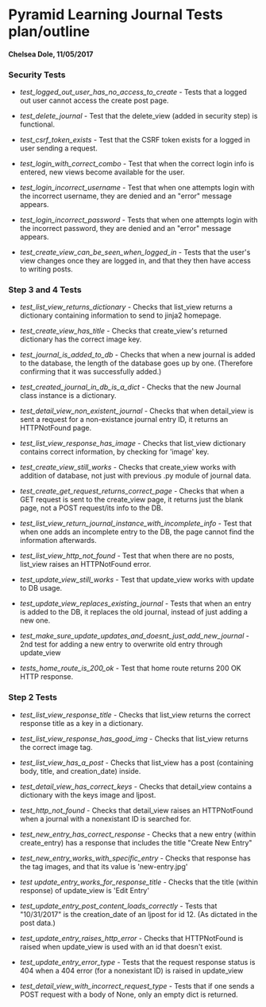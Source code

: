 # Pyramid Learning Journal Tests plan/outline
#### Chelsea Dole, 11/05/2017

### Security Tests

* *test_logged_out_user_has_no_access_to_create* - Tests that a logged out user cannot access the create post page. 

* *test_delete_journal* - Test that the delete_view (added in security step) is functional. 

* *test_csrf_token_exists* - Test that the CSRF token exists for a logged in user sending a request. 

* *test_login_with_correct_combo* - Test that when the correct login info is entered, new views become available for the user. 

* *test_login_incorrect_username* - Test that when one attempts login with the incorrect username, they are denied and an "error" message appears. 

* *test_login_incorrect_password* - Tests that when one attempts login with the incorrect password, they are denied and an "error" message appears. 

* *test_create_view_can_be_seen_when_logged_in* - Tests that the user's view changes once they are logged in, and that they then have access to writing posts. 


### Step 3 and 4 Tests

* *test_list_view_returns_dictionary* - Checks that list_view returns a dictionary containing information to send to jinja2 homepage. 

* *test_create_view_has_title* - Checks that create_view's returned dictionary has the correct image key.

* *test_journal_is_added_to_db* - Checks that when a new journal is added to the database, the length of the database goes up by one. (Therefore confirming that it was successfully added.)

* *test_created_journal_in_db_is_a_dict* - Checks that the new Journal class instance is a dictionary.

* *test_detail_view_non_existent_journal* - Checks that when detail_view is sent a request for a non-existance journal entry ID, it returns an HTTPNotFound page.

* *test_list_view_response_has_image* - Checks that list_view dictionary contains correct information, by checking for 'image' key.

* *test_create_view_still_works* - Checks that create_view works with addition of database, not just with previous .py module of journal data. 

* *test_create_get_request_returns_correct_page* - Checks that when a GET request is sent to the create_view page, it returns just the blank page, not a POST request/its info to the DB. 

* *test_list_view_return_journal_instance_with_incomplete_info* - Test that when one adds an incomplete entry to the DB, the page cannot find the information afterwards. 

* *test_list_view_http_not_found* - Test that when there are no posts, list_view raises an HTTPNotFound error. 

* *test_update_view_still_works* - Test that update_view works with update to DB usage. 

* *test_update_view_replaces_existing_journal* - Tests that when an entry is added to the DB, it replaces the old journal, instead of just adding a new one.

* *test_make_sure_update_updates_and_doesnt_just_add_new_journal* - 2nd test for adding a new entry to overwrite old entry through update_view

* *tests_home_route_is_200_ok* - Test that home route returns 200 OK HTTP response. 


### Step 2 Tests

* *test_list_view_response_title* - Checks that list_view returns the correct response title as a key in a dictionary. 

* *test_list_view_response_has_good_img* - Checks that list_view returns the correct image tag. 

* *test_list_view_has_a_post* - Checks that list_view has a post (containing body, title, and creation_date) inside. 

* *test_detail_view_has_correct_keys* - Checks that detail_view contains a dictionary with the keys image and ljpost. 

* *test_http_not_found* - Checks that detail_view raises an HTTPNotFound when a journal with a nonexistant ID is searched for. 

* *test_new_entry_has_correct_response* - Checks that a new entry (within create_entry) has a response that includes the title "Create New Entry"

* *test_new_entry_works_with_specific_entry* - Checks that response has the tag images, and that its value is 'new-entry.jpg'

* *test update_entry_works_for_response_title* - Checks that the title (within response) of update_view is 'Edit Entry'

* *test_update_entry_post_content_loads_correctly* - Tests that "10/31/2017" is the creation_date of an ljpost for id 12. (As dictated in the post data.)

* *test_update_entry_raises_http_error* - Checks that HTTPNotFound is raised when update_view is used with  an id that doesn't exist. 

* *test_update_entry_error_type* - Tests that the request response status is 404 when a 404 error (for a nonexistant ID) is raised in update_view

* *test_detail_view_with_incorrect_request_type* - Tests that if one sends a POST request with a body of None, only an empty dict is returned. 

